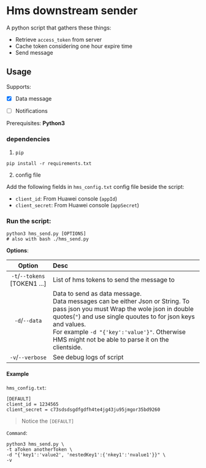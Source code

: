 # Hms downstream sender

A python script that gathers these things:

- Retrieve `access_token` from server
- Cache token considering one hour expire time
- Send message

## Usage

Supports:
- [x] Data message
- [ ] Notifications


Prerequisites: **Python3**

### dependencies

1. `pip`
```
pip install -r requirements.txt
```
2. config file

Add the following fields in `hms_config.txt` config file beside the script:

* `client_id`: From Huawei console (`appId`)
* `client_secret`: From Huawei console (`appSecret`)

### Run the script:

```
python3 hms_send.py [OPTIONS]
# also with bash ./hms_send.py
```

**Options**:

|Option|Desc|
|:--:|:--|
|`-t`/`--tokens` [TOKEN1 ...]| List of hms tokens to send the message to|
|`-d`/`--data`|Data to send as data message.<br>Data messages can be either Json or String. To pass json you must Wrap the wole json in double quotes(`"`) and use single quoutes to for json keys and values.<br>For example `-d "{'key':'value'}"`. Otherwise HMS might not be able to parse it on the clientside.|
|`-v`/`--verbose`|See debug logs of script|

#### Example

`hms_config.txt`:
```
[DEFAULT]
client_id = 1234565
client_secret = c73sdsdsgdfgdfh4te4jg43ju95jmgor35bd9260
```
> Notice the `[DEFAULT]`

`Command`:
```
python3 hms_send.py \
-t aToken anotherToken \
-d "{'key1':'value2', 'nestedKey1':{'nkey1':'nvalue1'}}" \
-v
```